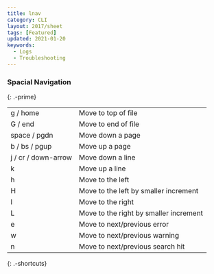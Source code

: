 ```yaml
---
title: lnav
category: CLI
layout: 2017/sheet
tags: [Featured]
updated: 2021-01-20
keywords:
  - Logs
  - Troubleshooting
---
```


### Spacial Navigation
{: .-prime}

|             |                                  |
| ------------| -------------------------------- |
| g / home         | Move to top of file
| G / end       | Move to end of file
| space / pgdn     | Move down a page
| b / bs / pgup          | Move up a page
| j / cr / down-arrow          | Move down a line
| k           | Move up a line
| h           | Move to the left
| H           | Move to the left by smaller increment
| l           | Move to the right
| L           | Move to the right by smaller increment
| e           | Move to next/previous error
| w           | Move to next/previous warning
| n           | Move to next/previous search hit


{: .-shortcuts}